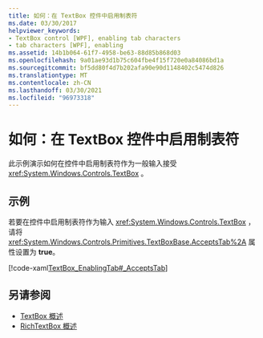 ```yaml
---
title: 如何：在 TextBox 控件中启用制表符
ms.date: 03/30/2017
helpviewer_keywords:
- TextBox control [WPF], enabling tab characters
- tab characters [WPF], enabling
ms.assetid: 14b1b064-61f7-4958-be63-88d85b868d03
ms.openlocfilehash: 9a01ae93d1b75c604fbe4f15f720e0a84086bd1a
ms.sourcegitcommit: bf5dd80f4d7b202afa90e90d1148402c5474d826
ms.translationtype: MT
ms.contentlocale: zh-CN
ms.lasthandoff: 03/30/2021
ms.locfileid: "96973318"
---
```

# <a name="how-to-enable-tab-characters-in-a-textbox-control"></a>如何：在 TextBox 控件中启用制表符
此示例演示如何在控件中启用制表符作为一般输入接受 <xref:System.Windows.Controls.TextBox> 。  
  
## <a name="example"></a>示例  
 若要在控件中启用制表符作为输入 <xref:System.Windows.Controls.TextBox> ，请将 <xref:System.Windows.Controls.Primitives.TextBoxBase.AcceptsTab%2A> 属性设置为 **true**。  
  
 [!code-xaml[TextBox_EnablingTab#_AcceptsTab](~/samples/snippets/csharp/VS_Snippets_Wpf/TextBox_EnablingTab/CS/Window1.xaml#_acceptstab)]  
  
## <a name="see-also"></a>另请参阅

- [TextBox 概述](textbox-overview.md)
- [RichTextBox 概述](richtextbox-overview.md)
